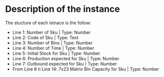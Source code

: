 # Description of the instance

The stucture of each istnace is the follow:

- Line 1: Number of Sku | Type: Number
- Line 2: Code of Sku | Type: Text
- Line 3: Number of Bins | Type: Number
- Line 4: Number of Time | Type: Number
- Line 5: Initial Stock for Sku | Type: Number
- Line 6: Production expected for Sku | Type: Number
- Line 7: Outbound expected for Sku | Type: Number
- From Line 8 ti Line 14:  7x23 Matrix Bin Capacity for Sku | Type: Number
